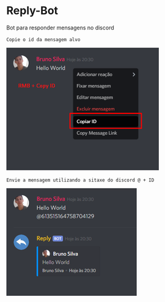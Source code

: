 # Reply-Bot
 Bot para responder mensagens no discord

	Copie o id da mensagem alvo

![image 00](./images/image00.png)

	Envie a mensagem utilizando a sitaxe do discord @ + ID

![image 01](./images/image01.png)